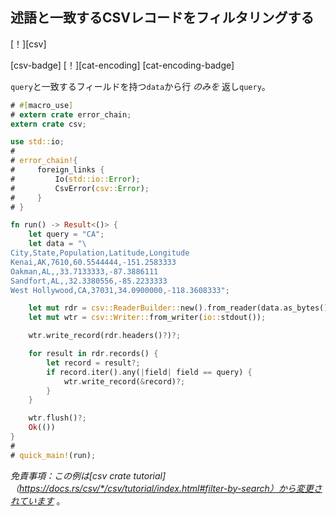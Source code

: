 ## <!--Filter CSV records matching a predicate--> 述語と一致するCSVレコードをフィルタリングする

<!--[!][csv]-->
[！][csv]
<!--[csv-badge] [!][cat-encoding]-->
[csv-badge] [！][cat-encoding]
[cat-encoding-badge]
<!--Returns  _only_  the rows from `data` with a field that matches `query`.-->
`query`と一致するフィールドを持つ`data`から行 _のみを_ 返し`query`。

```rust
# #[macro_use]
# extern crate error_chain;
extern crate csv;

use std::io;
#
# error_chain!{
#     foreign_links {
#         Io(std::io::Error);
#         CsvError(csv::Error);
#     }
# }

fn run() -> Result<()> {
    let query = "CA";
    let data = "\
City,State,Population,Latitude,Longitude
Kenai,AK,7610,60.5544444,-151.2583333
Oakman,AL,,33.7133333,-87.3886111
Sandfort,AL,,32.3380556,-85.2233333
West Hollywood,CA,37031,34.0900000,-118.3608333";

    let mut rdr = csv::ReaderBuilder::new().from_reader(data.as_bytes());
    let mut wtr = csv::Writer::from_writer(io::stdout());

    wtr.write_record(rdr.headers()?)?;

    for result in rdr.records() {
        let record = result?;
        if record.iter().any(|field| field == query) {
            wtr.write_record(&record)?;
        }
    }

    wtr.flush()?;
    Ok(())
}
#
# quick_main!(run);
```

<!-- _Disclaimer: this example has been adapted from [the csv crate tutorial](https://docs.rs/csv/*/csv/tutorial/index.html#filter-by-search)_ .-->
 _免責事項：この例は[csv crate tutorial]（https://docs.rs/csv/*/csv/tutorial/index.html#filter-by-search）から変更されています_ 。
